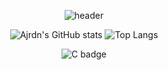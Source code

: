 <div align="center">
  
  ![header](https://capsule-render.vercel.app/api?type=waving&color=2fe2fa&height=300&section=header&text=Welcome%20To%20My%20GitHub!&fontSize=70&animation=twinkling&fontColor=ffffff&fontAlignY=43)
  
  ![Ajrdn's GitHub stats](https://github-readme-stats.vercel.app/api?username=Ajrdn&show_icons=true&theme=radical)
  ![Top Langs](https://github-readme-stats.vercel.app/api/top-langs/?username=Ajrdn&layout=compact&theme=monokai)
  
  ![C badge](https://img.shields.io/badge/C-a2effd?style=flat&logo=C&logoColor=f5f103)
  
</div>
